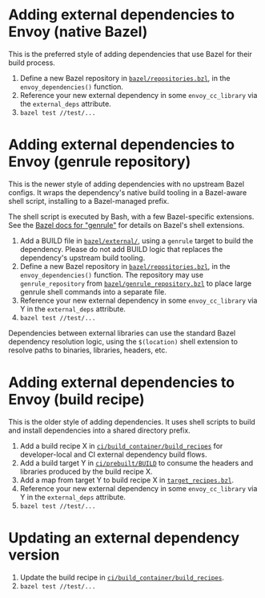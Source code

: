 # Adding external dependencies to Envoy (native Bazel)

This is the preferred style of adding dependencies that use Bazel for their
build process.

1. Define a new Bazel repository in [`bazel/repositories.bzl`](repositories.bzl),
   in the `envoy_dependencies()` function.
2. Reference your new external dependency in some `envoy_cc_library` via the
   `external_deps` attribute.
3. `bazel test //test/...`

# Adding external dependencies to Envoy (genrule repository)

This is the newer style of adding dependencies with no upstream Bazel configs.
It wraps the dependency's native build tooling in a Bazel-aware shell script,
installing to a Bazel-managed prefix.

The shell script is executed by Bash, with a few Bazel-specific extensions.
See the [Bazel docs for "genrule"](https://docs.bazel.build/versions/master/be/general.html#genrule)
for details on Bazel's shell extensions.

1. Add a BUILD file in [`bazel/external/`](external/), using a `genrule` target
   to build the dependency. Please do not add BUILD logic that replaces the
   dependency's upstream build tooling.
2. Define a new Bazel repository in [`bazel/repositories.bzl`](repositories.bzl),
   in the `envoy_dependencies()` function. The repository may use `genrule_repository`
   from [`bazel/genrule_repository.bzl`](genrule_repository.bzl) to place large
   genrule shell commands into a separate file.
3. Reference your new external dependency in some `envoy_cc_library` via Y in the
   `external_deps` attribute.
4. `bazel test //test/...`

Dependencies between external libraries can use the standard Bazel dependency
resolution logic, using the `$(location)` shell extension to resolve paths
to binaries, libraries, headers, etc.

# Adding external dependencies to Envoy (build recipe)

This is the older style of adding dependencies. It uses shell scripts to build
and install dependencies into a shared directory prefix.

1. Add a build recipe X in [`ci/build_container/build_recipes`](../ci/build_container/build_recipes)
   for developer-local and CI external dependency build flows.
2. Add a build target Y in [`ci/prebuilt/BUILD`](../ci/prebuilt/BUILD) to consume the headers and
   libraries produced by the build recipe X.
3. Add a map from target Y to build recipe X in [`target_recipes.bzl`](target_recipes.bzl).
4. Reference your new external dependency in some `envoy_cc_library` via Y in the `external_deps`
   attribute.
5. `bazel test //test/...`

# Updating an external dependency version

1. Update the build recipe in [`ci/build_container/build_recipes`](../ci/build_container/build_recipes).
2. `bazel test //test/...`

